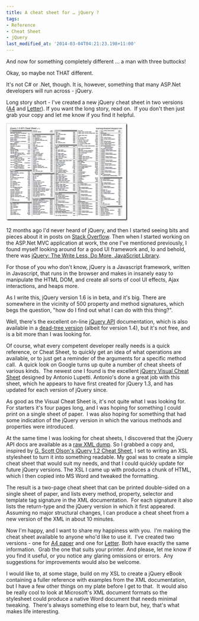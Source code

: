 ```yaml
---
title: A cheat sheet for … jQuery ?
tags:
- Reference
- Cheat Sheet
- jQuery
last_modified_at: '2014-03-04T04:21:23.198+11:00'
---
```

And now for something completely different ... a man with three buttocks!

Okay, so maybe not THAT different.

It's not C# or .Net, though. It is, however, something that many ASP.Net
developers will run across - jQuery.

Long story short - I've created a new jQuery cheat sheet in two versions
([A4][A4] and [Letter][Letter]). If you want the long story, read on.  If you
don't then just grab your copy and let me know if you find it helpful.
<!--more-->

![JQuery Cheat Sheet Thumbnail](/assets/images/jquery-cheat-sheet-thumb.png "JQuery Cheat Sheet Thumbnail")

12 months ago I'd never heard of jQuery, and then I started seeing bits and
pieces about it in posts on [Stack Overflow](https://stackoverflow.com). Then
when I started working on the ASP.Net MVC application at work, the one I've
mentioned previously, I found myself looking around for a good UI framework and,
lo and behold, there was [jQuery: The Write Less, Do More, JavaScript
Library](https://jquery.com).

For those of you who don't know, jQuery is a Javascript framework, written in
Javascript, that runs in the browser and makes in insanely easy to manipulate
the HTML DOM, and create all sorts of cool UI effects, Ajax interactions, and
heaps more.

As I write this, jQuery version 1.6 is in beta, and it's big. There are
somewhere in the vicinity of 500 property and method signatures, which begs the
question, "how do I find out what I can do with this thing?".

Well, there's the excellent on-line [jQuery API](https://api.jquery.com)
documentation, which is also available in a [dead-tree
version](https://www.packtpub.com/jquery-1-4-reference-guide/book) (albeit for
version 1.4), but it's not free, and is a bit more than I was looking for.

Of course, what every competent developer really needs is a quick reference, or
Cheat Sheet, to quickly get an idea of what operations are available, or to just
get a reminder of the arguments for a specific method call.  A quick look on
Google turns up quite a number of cheat sheets of various kinds.  The newest one
I found is the excellent [jQuery Visual Cheat
Sheet](https://www.scribd.com/doc/55305532/jQuery-1-6-Visual-Cheat-Sheet)
designed by Antonio Lupetti. Antonio's done a great job with this sheet, which
he appears to have first created for jQuery 1.3, and has updated for each
version of jQuery since.

As good as the Visual Cheat Sheet is, it's not quite what I was looking for.
For starters it's four pages long, and I was hoping for something I could print
on a single sheet of paper.  I was also hoping for something that had some
indication of the jQuery version in which the various methods and properties
were introduced.

At the same time I was looking for cheat sheets, I discovered that the jQuery
API docs are available as a [raw XML dump](https://api.jquery.com/api). So I
grabbed a copy and, inspired by [G. Scott Olson's jQuery 1.2 Cheat
Sheet](https://www.gscottolson.com/jquery/jQuery1.2.cheatsheet.v1.0.pdf), I set
to writing an XSL stylesheet to turn it into something readable. My goal was to
create a simple cheat sheet that would suit my needs, and that I could quickly
update for future jQuery versions. The XSL I came up with produces a chunk of
HTML, which I then copied into MS Word and tweaked the formatting.

The result is a two-page cheat sheet that can be printed double-sided on a
single sheet of paper, and lists every method, property, selector and template
tag signature in the XML documentation.  For each signature it also lists the
return-type and the jQuery version in which it first appeared.  Assuming no
major structural changes, I can produce a cheat sheet from a new version of the
XML in about 10 minutes.

Now I'm happy, and I want to share my happiness with you.  I'm making the cheat
sheet available to anyone who'd like to use it.  I've created two versions -
one for [A4 paper][A4] and one for [Letter][Letter]. Both have exactly the same
information.  Grab the one that suits your printer. And please, let me know if
you find it useful, or you notice any glaring omissions or errors.  Any
suggestions for improvements would also be welcome.

I would like to, at some stage, build on my XSL to create a jQuery eBook
containing a fuller reference with examples from the XML documentation, but I
have a few other things on my plate before I get to that.  It would also be
really cool to look at Microsoft's XML document formats so the stylesheet could
produce a native Word document that needs minimal tweaking.  There's always
something else to learn but, hey, that's what makes life interesting.

[A4]: /downloads/jQuery-1.6-Cheat-Sheet-A4.pdf
[Letter]: /downloads/jQuery-1.6-Cheat-Sheet-Letter.pdf
